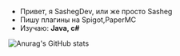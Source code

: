 - Привет, я SashegDev, или же просто Sasheg
- Пишу плагины на Spigot,PaperMC
- Изучаю: **Java, c#**


![Anurag's GitHub stats](https://github-readme-stats.vercel.app/api?username=SashegDev&show_icons=true&theme=blue_navy)
